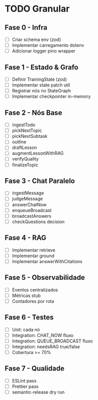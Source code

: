 # TODO Granular

## Fase 0 - Infra
- [ ] Criar schema env (zod)
- [ ] Implementar carregamento dotenv
- [ ] Adicionar logger pino wrapper

## Fase 1 - Estado & Grafo
- [ ] Definir TrainingState (zod)
- [ ] Implementar state patch util
- [ ] Registrar nós no StateGraph
- [ ] Implementar checkpointer in-memory

## Fase 2 - Nós Base
- [ ] ingestTodo
- [ ] pickNextTopic
- [ ] pickNextSubtask
- [ ] outline
- [ ] draftLesson
- [ ] augmentLessonWithRAG
- [ ] verifyQuality
- [ ] finalizeTopic

## Fase 3 - Chat Paralelo
- [ ] ingestMessage
- [ ] judgeMessage
- [ ] answerChatNow
- [ ] enqueueBroadcast
- [ ] broadcastAnswers
- [ ] checkQuestions decision

## Fase 4 - RAG
- [ ] Implementar retrieve
- [ ] Implementar ground
- [ ] Implementar answerWithCitations

## Fase 5 - Observabilidade
- [ ] Eventos centralizados
- [ ] Métricas stub
- [ ] Contadores por rota

## Fase 6 - Testes
- [ ] Unit: cada nó
- [ ] Integration: CHAT_NOW fluxo
- [ ] Integration: QUEUE_BROADCAST fluxo
- [ ] Integration: needsRAG true/false
- [ ] Cobertura >= 70%

## Fase 7 - Qualidade
- [ ] ESLint pass
- [ ] Prettier pass
- [ ] semantic-release dry run
